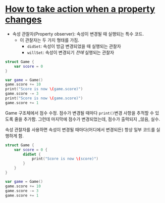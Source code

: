 # [How to take action when a property changes](https://www.hackingwithswift.com/quick-start/beginners/how-to-take-action-when-a-property-changes)

* 속성 관찰자(Property observer): 속성이 변경될 때 실행되는 특수 코드. 
	* 이 관찰자는 두 가지 형태를 가짐. 
		* `didSet`: 속성이 방금 변경되었을 때 실행되는 관찰자 
		* `willSet`: 속성이 변경되기 _전에_ 실행되는 관찰자

```swift
struct Game {
    var score = 0
}

var game = Game()
game.score += 10
print("Score is now \(game.score)")
game.score -= 3
print("Score is now \(game.score)")
game.score += 1
```

Game 구조체에서 점수 수정. 
점수가 변경될 때마다 `print()`변경 사항을 추적할 수 있도록 줄을 추가함. 
그런데 마지막에 점수가 변경되었는데, 점수가 출력되지 _않음, 실수.

속성 관찰자를 사용하면 속성이 변경될 때마다(어디에서 변경되든) 항상 일부 코드를 실행하게 함.
```swift
struct Game {
    var score = 0 {
        didSet {
            print("Score is now \(score)")
        }
    }
}

var game = Game()
game.score += 10
game.score -= 3
game.score += 1
```
